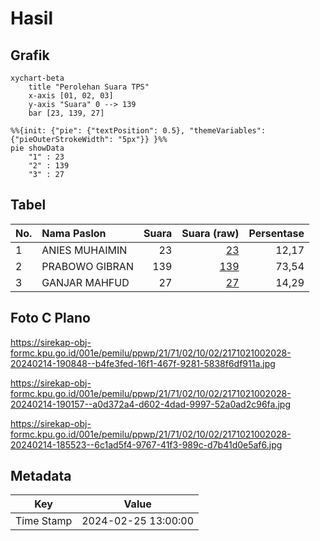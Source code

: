 # Hasil

## Grafik

```mermaid
xychart-beta
    title "Perolehan Suara TPS"
    x-axis [01, 02, 03]
    y-axis "Suara" 0 --> 139
    bar [23, 139, 27]
```

```mermaid
%%{init: {"pie": {"textPosition": 0.5}, "themeVariables": {"pieOuterStrokeWidth": "5px"}} }%%
pie showData
    "1" : 23
    "2" : 139
    "3" : 27
```

## Tabel

| No. | Nama Paslon    | Suara | Suara (raw) | Persentase |
|:--- |:-------------- | -----:| -----------:| ----------:|
| 1   | ANIES MUHAIMIN | 23    | [23][p-1]   | 12,17      |
| 2   | PRABOWO GIBRAN | 139   | [139][p-2]  | 73,54      |
| 3   | GANJAR MAHFUD  | 27    | [27][p-3]   | 14,29      |


[p-1]: https://github.com/gigit-pemilu/pemilu-2024-21-kepulauan-riau/blob/main/pilpres/hitung-suara/sub/21-kepulauan-riau/sub/71-kota-batam/sub/02-batu-ampar/sub/1002-sungai-jodoh/sub/028-tps/sub/paslon-1.txt
[p-2]: https://github.com/gigit-pemilu/pemilu-2024-21-kepulauan-riau/blob/main/pilpres/hitung-suara/sub/21-kepulauan-riau/sub/71-kota-batam/sub/02-batu-ampar/sub/1002-sungai-jodoh/sub/028-tps/sub/paslon-2.txt
[p-3]: https://github.com/gigit-pemilu/pemilu-2024-21-kepulauan-riau/blob/main/pilpres/hitung-suara/sub/21-kepulauan-riau/sub/71-kota-batam/sub/02-batu-ampar/sub/1002-sungai-jodoh/sub/028-tps/sub/paslon-3.txt

## Foto C Plano

https://sirekap-obj-formc.kpu.go.id/001e/pemilu/ppwp/21/71/02/10/02/2171021002028-20240214-190848--b4fe3fed-16f1-467f-9281-5838f6df911a.jpg

https://sirekap-obj-formc.kpu.go.id/001e/pemilu/ppwp/21/71/02/10/02/2171021002028-20240214-190157--a0d372a4-d602-4dad-9997-52a0ad2c96fa.jpg

https://sirekap-obj-formc.kpu.go.id/001e/pemilu/ppwp/21/71/02/10/02/2171021002028-20240214-185523--6c1ad5f4-9767-41f3-989c-d7b41d0e5af6.jpg


## Metadata

| Key        | Value               |
| ---------- | ------------------- |
| Time Stamp | 2024-02-25 13:00:00 |



